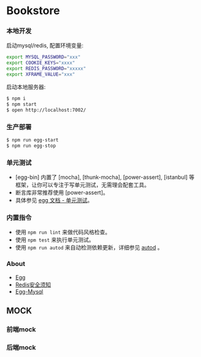 # Bookstore


### 本地开发

启动mysql/redis, 配置环境变量:

```bash
export MYSQL_PASSWORD="xxx"
export COOKIE_KEYS="xxxx"
export REDIS_PASSWORD="xxxxx"
export XFRAME_VALUE="xxx"
```

启动本地服务器:

```bash
$ npm i
$ npm start
$ open http://localhost:7002/
```

### 生产部署

```bash
$ npm run egg-start
$ npm run egg-stop
```

### 单元测试
- [egg-bin] 内置了 [mocha], [thunk-mocha], [power-assert], [istanbul] 等框架，让你可以专注于写单元测试，无需理会配套工具。
- 断言库非常推荐使用 [power-assert]。
- 具体参见 [egg 文档 - 单元测试](https://eggjs.org/zh-cn/core/unittest)。

### 内置指令

- 使用 `npm run lint` 来做代码风格检查。
- 使用 `npm test` 来执行单元测试。
- 使用 `npm run autod` 来自动检测依赖更新，详细参见 [autod](https://www.npmjs.com/package/autod) 。

### About

- [Egg](https://eggjs.org)
- [Redis安全须知](https://ruby-china.org/topics/28094)
- [Egg-Mysql](https://eggjs.org/zh-cn/tutorials/mysql.html)

## MOCK
### 前端mock
### 后端mock

